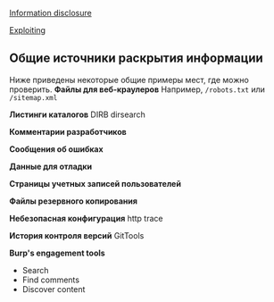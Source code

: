 [Information disclosure](https://portswigger.net/web-security/information-disclosure)

[Exploiting](https://portswigger.net/web-security/information-disclosure/exploiting)
## Общие источники раскрытия информации
Ниже приведены некоторые общие примеры мест, где можно проверить.
**Файлы для веб-краулеров**
Например, `/robots.txt` или `/sitemap.xml`

**Листинги каталогов**
DIRB
dirsearch

**Комментарии разработчиков**

**Сообщения об ошибках**

**Данные для отладки**

**Страницы учетных записей пользователей**

**Файлы резервного копирования**

**Небезопасная конфигурация**
http trace

**История контроля версий**
GitTools

**Burp's engagement tools**
- Search
- Find comments
- Discover content